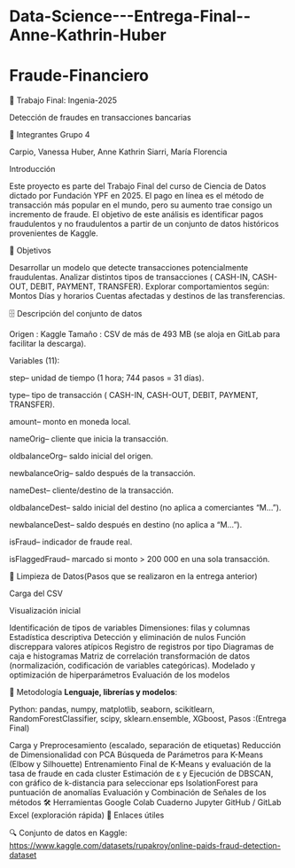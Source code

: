 # Data-Science---Entrega-Final--Anne-Kathrin-Huber

# Fraude-Financiero

🏦 Trabajo Final: Ingenia-2025

Detección de fraudes en transacciones bancarias

👥 Integrantes Grupo 4

Carpio, Vanessa
Huber, Anne Kathrin
Siarri, María Florencia

Introducción

Este proyecto es parte del Trabajo Final del curso de Ciencia de Datos dictado por Fundación YPF en 2025.
El pago en línea es el método de transacción más popular en el mundo, pero su aumento trae consigo un incremento de fraude.
El objetivo de este análisis es identificar pagos fraudulentos y no fraudulentos a partir de un conjunto de datos históricos provenientes de Kaggle.

🎯 Objetivos

Desarrollar un modelo que detecte transacciones potencialmente fraudulentas.
Analizar distintos tipos de transacciones ( CASH-IN, CASH-OUT, DEBIT, PAYMENT, TRANSFER).
Explorar comportamientos según:
Montos
Días y horarios
Cuentas afectadas y destinos de las transferencias.

🗄️ Descripción del conjunto de datos

Origen : Kaggle
Tamaño : CSV de más de 493 MB (se aloja en GitLab para facilitar la descarga).

Variables (11):

step– unidad de tiempo (1 hora; 744 pasos = 31 días).

type– tipo de transacción ( CASH-IN, CASH-OUT, DEBIT, PAYMENT, TRANSFER).

amount– monto en moneda local.

nameOrig– cliente que inicia la transacción.

oldbalanceOrg– saldo inicial del origen.

newbalanceOrig– saldo después de la transacción.

nameDest– cliente/destino de la transacción.

oldbalanceDest– saldo inicial del destino (no aplica a comerciantes “M…”).

newbalanceDest– saldo después en destino (no aplica a “M…”).

isFraud– indicador de fraude real.

isFlaggedFraud– marcado si monto > 200 000 en una sola transacción.

🧹 Limpieza de Datos(Pasos que se realizaron en la entrega anterior)

Carga del CSV

Visualización inicial

Identificación de tipos de variables
Dimensiones: filas y columnas
Estadística descriptiva
Detección y eliminación de nulos
Función discreppara valores atípicos
Registro de registros por tipo
Diagramas de caja e histogramas
Matriz de correlación
transformación de datos (normalización, codificación de variables categóricas).
Modelado y optimización de hiperparámetros
Evaluación de los modelos

🚀 Metodología
**Lenguaje, librerías y modelos**:

Python: pandas, numpy, matplotlib, seaborn, scikitlearn, RandomForestClassifier, scipy, sklearn.ensemble, XGboost,
Pasos :(Entrega Final)

Carga y Preprocesamiento (escalado, separación de etiquetas)
Reducción de Dimensionalidad con PCA
Búsqueda de Parámetros para K-Means (Elbow y Silhouette)
Entrenamiento Final de K-Means y evaluación de la tasa de fraude en cada cluster
Estimación de ε y Ejecución de DBSCAN, con gráfico de k-distancia para seleccionar eps
IsolationForest para puntuación de anomalías
Evaluación y Combinación de Señales de los métodos
🛠️ Herramientas
Google Colab
Cuaderno Jupyter
GitHub / GitLab
Excel (exploración rápida)
🔗 Enlaces útiles

🔍 Conjunto de datos en Kaggle:
https://www.kaggle.com/datasets/rupakroy/online-paids-fraud-detection-dataset  
